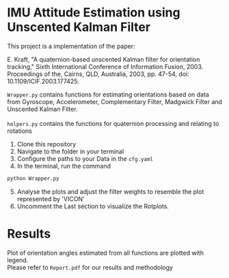 # IMU Attitude Estimation using Unscented Kalman Filter

This project is a implementation of the paper: <br />

E. Kraft, "A quaternion-based unscented Kalman filter for orientation tracking," Sixth International Conference of Information Fusion, 2003. Proceedings of the, Cairns, QLD, Australia, 2003, pp. 47-54, doi: 10.1109/ICIF.2003.177425.


`Wrapper.py` contains functions for estimating orientations based on data from Gyroscope, Accelerometer, Complementary Filter, Madgwick Filter and Unscented Kalman Filter.<br /><br />
`helpers.py` contains the functions for quaternion processing and relating to rotations 

1. Clone this repository
2. Navigate to the folder in your terminal
3. Configure the paths to your Data in the `cfg.yaml`
4. In the terminal, run the command
```bash
python Wrapper.py
```
5. Analyse the plots and adjust the filter weights to resemble the plot represented by 'VICON'
6. Uncomment the Last section to visualize the Rotplots.

# Results

Plot of orientation angles estimated from all functions are plotted with legend. <br />
Please refer to `Report.pdf` for our results and methodology
